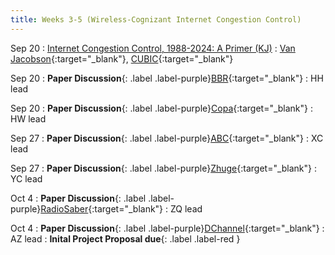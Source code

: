 ```yaml
---
title: Weeks 3-5 (Wireless-Cognizant Internet Congestion Control)
---
```


Sep 20
: [Internet Congestion Control, 1988-2024: A Primer (KJ)](#)
  : [Van Jacobson](https://www.zotero.org/groups/5463939/recent_advances_in_wireless_networks_fall_24/collections/3RBACEQ3/items/XN7BYQ8Q/attachment/NZ8IBLZE/reader){:target="_blank"}, [CUBIC](https://www.zotero.org/groups/5463939/recent_advances_in_wireless_networks_fall_24/collections/3RBACEQ3/items/EW36YX3L/attachment/IUP5V287/reader){:target="_blank"}

Sep 20
: **Paper Discussion**{: .label .label-purple}[BBR](https://app.perusall.com/courses/cos597s_f2024-advanced-topics-in-computer-science-recent-advances-in-wireless-networks/bbr-828834614){:target="_blank"}
  : HH lead

Sep 20
: **Paper Discussion**{: .label .label-purple}[Copa](https://app.perusall.com/courses/cos597s_f2024-advanced-topics-in-computer-science-recent-advances-in-wireless-networks/copa){:target="_blank"}
  : HW lead

Sep 27
: **Paper Discussion**{: .label .label-purple}[ABC](https://app.perusall.com/courses/cos597s_f2024-advanced-topics-in-computer-science-recent-advances-in-wireless-networks/abc-359550305){:target="_blank"}
  : XC lead

Sep 27
: **Paper Discussion**{: .label .label-purple}[Zhuge](https://app.perusall.com/courses/cos597s_f2024-advanced-topics-in-computer-science-recent-advances-in-wireless-networks/zhuge){:target="_blank"}
  : YC lead

Oct 4
: **Paper Discussion**{: .label .label-purple}[RadioSaber](https://app.perusall.com/courses/cos597s_f2024-advanced-topics-in-computer-science-recent-advances-in-wireless-networks/radiosaber){:target="_blank"}
  : ZQ lead

Oct 4
: **Paper Discussion**{: .label .label-purple}[DChannel](https://app.perusall.com/courses/cos597s_f2024-advanced-topics-in-computer-science-recent-advances-in-wireless-networks/dchannel){:target="_blank"}
  : AZ lead
: **Inital Project Proposal due**{: .label .label-red }
